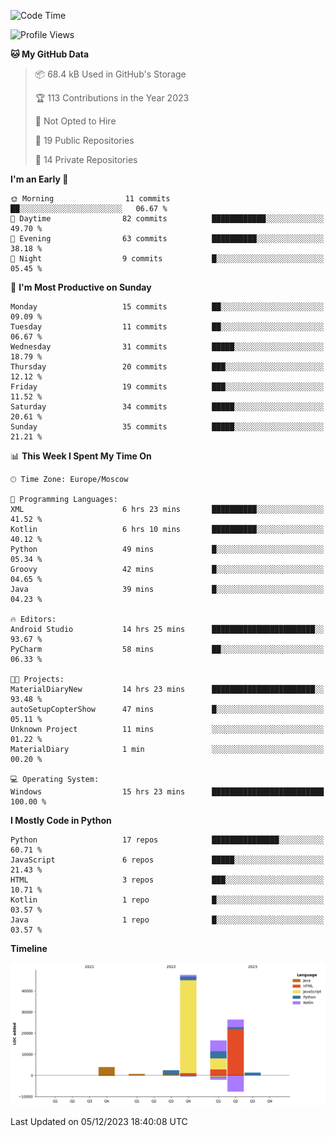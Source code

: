 <!--START_SECTION:waka-->
![Code Time](http://img.shields.io/badge/Code%20Time-156%20hrs%207%20mins-blue)

![Profile Views](http://img.shields.io/badge/Profile%20Views-0-blue)

**🐱 My GitHub Data** 

> 📦 68.4 kB Used in GitHub's Storage 
 > 
> 🏆 113 Contributions in the Year 2023
 > 
> 🚫 Not Opted to Hire
 > 
> 📜 19 Public Repositories 
 > 
> 🔑 14 Private Repositories 
 > 
**I'm an Early 🐤** 

```text
🌞 Morning                11 commits          ██░░░░░░░░░░░░░░░░░░░░░░░   06.67 % 
🌆 Daytime                82 commits          ████████████░░░░░░░░░░░░░   49.70 % 
🌃 Evening                63 commits          ██████████░░░░░░░░░░░░░░░   38.18 % 
🌙 Night                  9 commits           █░░░░░░░░░░░░░░░░░░░░░░░░   05.45 % 
```
📅 **I'm Most Productive on Sunday** 

```text
Monday                   15 commits          ██░░░░░░░░░░░░░░░░░░░░░░░   09.09 % 
Tuesday                  11 commits          ██░░░░░░░░░░░░░░░░░░░░░░░   06.67 % 
Wednesday                31 commits          █████░░░░░░░░░░░░░░░░░░░░   18.79 % 
Thursday                 20 commits          ███░░░░░░░░░░░░░░░░░░░░░░   12.12 % 
Friday                   19 commits          ███░░░░░░░░░░░░░░░░░░░░░░   11.52 % 
Saturday                 34 commits          █████░░░░░░░░░░░░░░░░░░░░   20.61 % 
Sunday                   35 commits          █████░░░░░░░░░░░░░░░░░░░░   21.21 % 
```


📊 **This Week I Spent My Time On** 

```text
🕑︎ Time Zone: Europe/Moscow

💬 Programming Languages: 
XML                      6 hrs 23 mins       ██████████░░░░░░░░░░░░░░░   41.52 % 
Kotlin                   6 hrs 10 mins       ██████████░░░░░░░░░░░░░░░   40.12 % 
Python                   49 mins             █░░░░░░░░░░░░░░░░░░░░░░░░   05.34 % 
Groovy                   42 mins             █░░░░░░░░░░░░░░░░░░░░░░░░   04.65 % 
Java                     39 mins             █░░░░░░░░░░░░░░░░░░░░░░░░   04.23 % 

🔥 Editors: 
Android Studio           14 hrs 25 mins      ███████████████████████░░   93.67 % 
PyCharm                  58 mins             ██░░░░░░░░░░░░░░░░░░░░░░░   06.33 % 

🐱‍💻 Projects: 
MaterialDiaryNew         14 hrs 23 mins      ███████████████████████░░   93.48 % 
autoSetupCopterShow      47 mins             █░░░░░░░░░░░░░░░░░░░░░░░░   05.11 % 
Unknown Project          11 mins             ░░░░░░░░░░░░░░░░░░░░░░░░░   01.22 % 
MaterialDiary            1 min               ░░░░░░░░░░░░░░░░░░░░░░░░░   00.20 % 

💻 Operating System: 
Windows                  15 hrs 23 mins      █████████████████████████   100.00 % 
```

**I Mostly Code in Python** 

```text
Python                   17 repos            ███████████████░░░░░░░░░░   60.71 % 
JavaScript               6 repos             █████░░░░░░░░░░░░░░░░░░░░   21.43 % 
HTML                     3 repos             ███░░░░░░░░░░░░░░░░░░░░░░   10.71 % 
Kotlin                   1 repo              █░░░░░░░░░░░░░░░░░░░░░░░░   03.57 % 
Java                     1 repo              █░░░░░░░░░░░░░░░░░░░░░░░░   03.57 % 
```



**Timeline**

![Lines of Code chart](https://raw.githubusercontent.com/Adlemex/Adlemex/main/assets/bar_graph.png)


 Last Updated on 05/12/2023 18:40:08 UTC
<!--END_SECTION:waka-->

